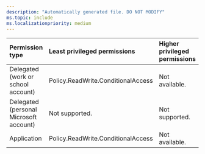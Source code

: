 ```yaml
---
description: "Automatically generated file. DO NOT MODIFY"
ms.topic: include
ms.localizationpriority: medium
---
```


|Permission type|Least privileged permissions|Higher privileged permissions|
|:---|:---|:---|
|Delegated (work or school account)|Policy.ReadWrite.ConditionalAccess|Not available.|
|Delegated (personal Microsoft account)|Not supported.|Not supported.|
|Application|Policy.ReadWrite.ConditionalAccess|Not available.|

